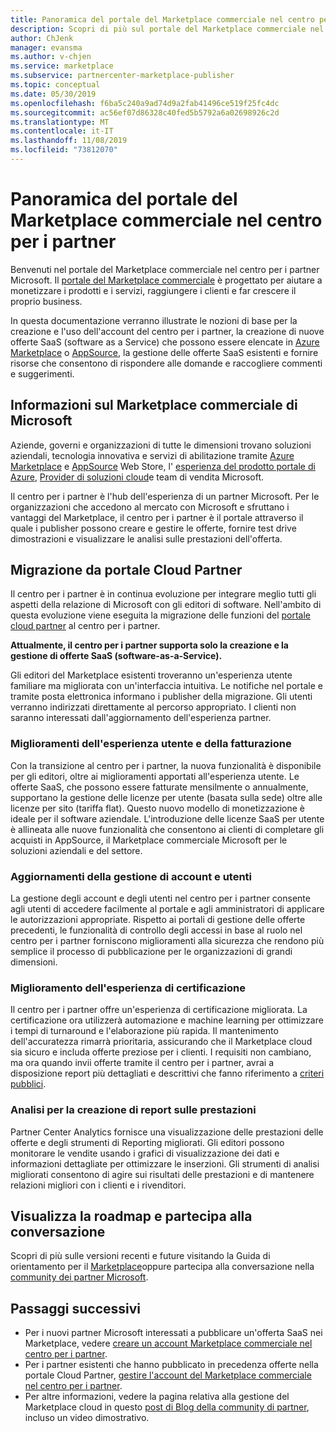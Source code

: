```yaml
---
title: Panoramica del portale del Marketplace commerciale nel centro per i partner
description: Scopri di più sul portale del Marketplace commerciale nel centro per i partner e su come elencare e vendere le offerte in Azure Marketplace, AppSource e tramite il programma Cloud Solution Provider (CSP).
author: ChJenk
manager: evansma
ms.author: v-chjen
ms.service: marketplace
ms.subservice: partnercenter-marketplace-publisher
ms.topic: conceptual
ms.date: 05/30/2019
ms.openlocfilehash: f6ba5c240a9ad74d9a2fab41496ce519f25fc4dc
ms.sourcegitcommit: ac56ef07d86328c40fed5b5792a6a02698926c2d
ms.translationtype: MT
ms.contentlocale: it-IT
ms.lasthandoff: 11/08/2019
ms.locfileid: "73812070"
---
```

# <a name="overview-of-the-commercial-marketplace-portal-in-partner-center"></a>Panoramica del portale del Marketplace commerciale nel centro per i partner

Benvenuti nel portale del Marketplace commerciale nel centro per i partner Microsoft. Il [portale del Marketplace commerciale](https://partner.microsoft.com/dashboard/commercial-marketplace/) è progettato per aiutare a monetizzare i prodotti e i servizi, raggiungere i clienti e far crescere il proprio business.

In questa documentazione verranno illustrate le nozioni di base per la creazione e l'uso dell'account del centro per i partner, la creazione di nuove offerte SaaS (software as a Service) che possono essere elencate in [Azure Marketplace](https://azuremarketplace.microsoft.com/) o [AppSource](https://appsource.microsoft.com/), la gestione delle offerte SaaS esistenti e fornire risorse che consentono di rispondere alle domande e raccogliere commenti e suggerimenti. 

## <a name="about-microsofts-commercial-marketplace"></a>Informazioni sul Marketplace commerciale di Microsoft

Aziende, governi e organizzazioni di tutte le dimensioni trovano soluzioni aziendali, tecnologia innovativa e servizi di abilitazione tramite [Azure Marketplace](https://azuremarketplace.microsoft.com/) e [AppSource](https://appsource.microsoft.com/) Web Store, l' [esperienza del prodotto portale di Azure](https://portal.azure.com), [Provider di soluzioni cloud](https://partner.microsoft.com/cloud-solution-provider)e team di vendita Microsoft. 

Il centro per i partner è l'hub dell'esperienza di un partner Microsoft. Per le organizzazioni che accedono al mercato con Microsoft e sfruttano i vantaggi del Marketplace, il centro per i partner è il portale attraverso il quale i publisher possono creare e gestire le offerte, fornire test drive dimostrazioni e visualizzare le analisi sulle prestazioni dell'offerta. 

## <a name="migration-from-cloud-partner-portal"></a>Migrazione da portale Cloud Partner

Il centro per i partner è in continua evoluzione per integrare meglio tutti gli aspetti della relazione di Microsoft con gli editori di software. Nell'ambito di questa evoluzione viene eseguita la migrazione delle funzioni del [portale cloud partner](https://cloudpartner.azure.com/) al centro per i partner. 

**Attualmente, il centro per i partner supporta solo la creazione e la gestione di offerte SaaS (software-as-a-Service).**

Gli editori del Marketplace esistenti troveranno un'esperienza utente familiare ma migliorata con un'interfaccia intuitiva. Le notifiche nel portale e tramite posta elettronica informano i publisher della migrazione. Gli utenti verranno indirizzati direttamente al percorso appropriato. I clienti non saranno interessati dall'aggiornamento dell'esperienza partner. 

### <a name="improvements-on-user-experience-and-billing"></a>Miglioramenti dell'esperienza utente e della fatturazione

Con la transizione al centro per i partner, la nuova funzionalità è disponibile per gli editori, oltre ai miglioramenti apportati all'esperienza utente. Le offerte SaaS, che possono essere fatturate mensilmente o annualmente, supportano la gestione delle licenze per utente (basata sulla sede) oltre alle licenze per sito (tariffa flat). Questo nuovo modello di monetizzazione è ideale per il software aziendale. L'introduzione delle licenze SaaS per utente è allineata alle nuove funzionalità che consentono ai clienti di completare gli acquisti in AppSource, il Marketplace commerciale Microsoft per le soluzioni aziendali e del settore. 

### <a name="account-and-user-management-updates"></a>Aggiornamenti della gestione di account e utenti

La gestione degli account e degli utenti nel centro per i partner consente agli utenti di accedere facilmente al portale e agli amministratori di applicare le autorizzazioni appropriate. Rispetto ai portali di gestione delle offerte precedenti, le funzionalità di controllo degli accessi in base al ruolo nel centro per i partner forniscono miglioramenti alla sicurezza che rendono più semplice il processo di pubblicazione per le organizzazioni di grandi dimensioni. 

### <a name="improved-certification-experience"></a>Miglioramento dell'esperienza di certificazione

Il centro per i partner offre un'esperienza di certificazione migliorata. La certificazione ora utilizzerà automazione e machine learning per ottimizzare i tempi di turnaround e l'elaborazione più rapida. Il mantenimento dell'accuratezza rimarrà prioritaria, assicurando che il Marketplace cloud sia sicuro e includa offerte preziose per i clienti. I requisiti non cambiano, ma ora quando invii offerte tramite il centro per i partner, avrai a disposizione report più dettagliati e descrittivi che fanno riferimento a [criteri pubblici](https://docs.microsoft.com/legal/marketplace/certification-policies). 

### <a name="analytics-for-performance-reporting"></a>Analisi per la creazione di report sulle prestazioni

Partner Center Analytics fornisce una visualizzazione delle prestazioni delle offerte e degli strumenti di Reporting migliorati. Gli editori possono monitorare le vendite usando i grafici di visualizzazione dei dati e informazioni dettagliate per ottimizzare le inserzioni. Gli strumenti di analisi migliorati consentono di agire sui risultati delle prestazioni e di mantenere relazioni migliori con i clienti e i rivenditori. 

## <a name="view-the-roadmap-and-join-the-conversation"></a>Visualizza la roadmap e partecipa alla conversazione

Scopri di più sulle versioni recenti e future visitando la Guida di orientamento per il [Marketplace](https://aka.ms/publicmarketplaceroadmap)oppure partecipa alla conversazione nella [community dei partner Microsoft](https://www.microsoftpartnercommunity.com/). 

## <a name="next-steps"></a>Passaggi successivi

- Per i nuovi partner Microsoft interessati a pubblicare un'offerta SaaS nei Marketplace, vedere [creare un account Marketplace commerciale nel centro per i partner](./create-account.md).
- Per i partner esistenti che hanno pubblicato in precedenza offerte nella portale Cloud Partner, [gestire l'account del Marketplace commerciale nel centro per i partner](./manage-account.md). 
- Per altre informazioni, vedere la pagina relativa alla gestione del Marketplace cloud in questo [post di Blog della community di partner](https://www.microsoftpartnercommunity.com/t5/Azure-Marketplace-and-AppSource/Cloud-Marketplace-In-Partner-Center/m-p/9738#M293), incluso un video dimostrativo.
